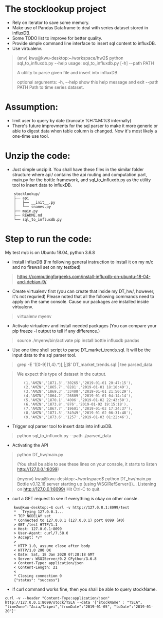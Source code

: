 # The stocklookup project 

* Rely on iterator to save some memory.
* Make use of Pandas Dataframe to deal with series dataset stored in influxDB.
* Some TODO list to improve for better quality.
* Provide simple command line interface to insert sql content to influxDB.
* Use virtualenv.

>
>   (env) kwu@kwu-desktop:~/workspace/hw2$ python sql_to_influxdb.py --help
>   usage: sql_to_influxdb.py [-h] --path PATH
>   
>   A utility to parse given file and insert into influxDB.
>   
>   optional arguments:
>     -h, --help   show this help message and exit
>     --path PATH  Path to time series dataset.


# Assumption:
* limit user to query by date (truncate %H:%M:%S internally)
* There's future improvments for the sql parser to make it more generic or able
  to digest data when table column is changed. Now it's most likely a one-time use tool.


# Unzip the code:
* Just simple unzip it. You shall have these files in the similar folder
  structure where api/ contains the api routing and computation part, main.py
for the bottle framework, and sql_to_influxdb.py as the utility tool to insert
data to influxDB.

```
    stocklookup/
    ├── api
    │   ├── __init__.py
    │   └── snames.py
    ├── main.py
    ├── README.md
    └── sql_to_influxdb.py
```

# Step to run the code:
My test m/c is on Ubuntu 18.04, python 3.6.8
* Install InfluxDB (I'm following general instruction to install it on my m/c and no firewall set on my testbed)
> https://computingforgeeks.com/install-influxdb-on-ubuntu-18-04-and-debian-9/


* Create virtualenv first (you can create that inside my DT_hw/, however, it's not requried) Please noted that all the following commands need to apply on the same console. Cause our packages are installed inside virtualenv.
>
> virtualenv myenv


* Activate virtualenv and install needed packages (You can compare your pip
  freeze -l output to tell if any difference.)
>
> source ./myenv/bin/activate
> pip install bottle influxdb pandas


* Use one time shell script to parse DT_market_trends.sql. It will be the input
  data to the sql parser tool.
>
> grep -E '\([0-9]{1,4}.*\)[,|;]$' DT_market_trends.sql | tee parsed_data

> We expect this type of dataset in the output.
>
>        (1,'AMZN','1871.3','30265','2019-01-01 20:47:15'),
>        (2,'AMZN','1865.7','8281','2019-01-01 18:18:49'),
>        (3,'AMZN','1869.3','33400','2019-01-01 21:50:29'),
>        (4,'AMZN','1864.2','26809','2019-01-01 04:14:14'),
>        (5,'AMZN','1870.1','4006','2019-01-02 22:43:50'),
>        (6,'AMZN','1873.8','876','2019-01-02 19:15:18'),
>        (7,'AMZN','1867.7','19601','2019-01-02 17:24:37'),
>        (8,'AMZN','1871.3','34949','2019-01-02 06:31:48'),
>        (9,'AMZN','1873.6','1257','2019-01-03 01:22:46'),
>


* Trigger sql parser tool to insert data into influxDB.
>
> python sql_to_influxdb.py --path ./parsed_data


* Activating the API
>
> python DT_hw/main.py
>
> (You shall be able to see these lines on your console, it starts to listen http://127.0.0.1:8099)
>
>    (myenv) kwu@kwu-desktop:~/workspace$ python DT_hw/main.py
>    Bottle v0.12.18 server starting up (using WSGIRefServer())...
>    Listening on http://127.0.0.1:8099/
>    Hit Ctrl-C to quit. 


* curl a GET request to see if everything is okay on other consle.

```
    kwu@kwu-desktop:~$ curl -v http://127.0.0.1:8099/test
    *   Trying 127.0.0.1...
    * TCP_NODELAY set
    * Connected to 127.0.0.1 (127.0.0.1) port 8099 (#0)
    > GET /test HTTP/1.1
    > Host: 127.0.0.1:8099
    > User-Agent: curl/7.58.0
    > Accept: */*
    >
    * HTTP 1.0, assume close after body
    < HTTP/1.0 200 OK
    < Date: Sat, 18 Jan 2020 07:28:18 GMT
    < Server: WSGIServer/0.2 CPython/3.6.8
    < Content-Type: application/json
    < Content-Length: 21
    <
    * Closing connection 0
    {"status": "success"}
```

* If curl command works fine, then you shall be able to query stockName.

```
curl -v --header "Content-Type:application/json" http://127.0.0.1:8099/stock/TSLA --data '{"stockName" : "TSLA", "timeZone":"Asia/Taipei","fromDate":"2019-01-05", "toDate":"2019-01-20"}'
```
